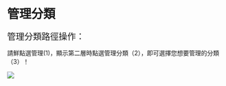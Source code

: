 # 管理分類
<div style="font-size:20px">管理分類路徑操作：</div>

請鮮點選管理(1)，顯示第二層時點選管理分類（2），即可選擇您想要管理的分類（3）！

![](/_image/taxonomy/Ms9XRlX.png)
